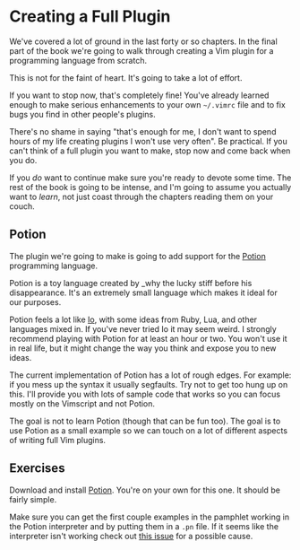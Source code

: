 Creating a Full Plugin
======================

We've covered a lot of ground in the last forty or so chapters.  In the final
part of the book we're going to walk through creating a Vim plugin for
a programming language from scratch.

This is not for the faint of heart.  It's going to take a lot of effort.

If you want to stop now, that's completely fine!  You've already learned enough
to make serious enhancements to your own `~/.vimrc` file and to fix bugs you
find in other people's plugins.

There's no shame in saying "that's enough for me, I don't want to spend hours
of my life creating plugins I won't use very often".  Be practical.  If you
can't think of a full plugin you want to make, stop now and come back when you
do.

If you *do* want to continue make sure you're ready to devote some time.  The
rest of the book is going to be intense, and I'm going to assume you actually
want to *learn*, not just coast through the chapters reading them on your couch.

Potion
------

The plugin we're going to make is going to add support for the [Potion][]
programming language.

Potion is a toy language created by \_why the lucky stiff before his
disappearance.  It's an extremely small language which makes it ideal for our
purposes.

Potion feels a lot like [Io][], with some ideas from Ruby, Lua, and other
languages mixed in.  If you've never tried Io it may seem weird.  I strongly
recommend playing with Potion for at least an hour or two.  You won't use it in
real life, but it might change the way you think and expose you to new ideas.

The current implementation of Potion has a lot of rough edges.  For example: if
you mess up the syntax it usually segfaults.  Try not to get too hung up on
this.  I'll provide you with lots of sample code that works so you can focus
mostly on the Vimscript and not Potion.

The goal is not to learn Potion (though that can be fun too).  The goal is to
use Potion as a small example so we can touch on a lot of different aspects of
writing full Vim plugins.

Exercises
---------

Download and install [Potion][].  You're on your own for this one.  It should be
fairly simple.

Make sure you can get the first couple examples in the pamphlet working in the
Potion interpreter and by putting them in a `.pn` file.  If it seems like the
interpreter isn't working check out [this
issue](https://github.com/fogus/potion/issues/12) for a possible cause.

[Potion]: http://fogus.github.com/potion/index.html
[Io]: http://iolanguage.com/
